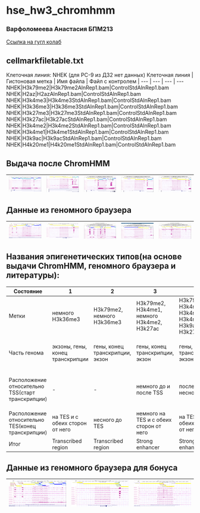 # hse_hw3_chromhmm
### Варфоломеева Анастасия БПМ213
[Ссылка на гугл колаб](https://colab.research.google.com/drive/1LFJBLx1PIFKdFM80cOPHlQq8WqnC6zLk?usp=sharing)

## cellmarkfiletable.txt
Клеточная линия: NHEK (для PC-9 из ДЗ2 нет данных)
Клеточная линия | Гистоновая метка | Имя файла | Файл с контролем 
| --- | --- | --- | ---
NHEK|H3k79me2|H3k79me2AlnRep1.bam|ControlStdAlnRep1.bam
NHEK|H2az|H2azAlnRep1.bam|ControlStdAlnRep1.bam
NHEK|H3k4me3|H3k4me3StdAlnRep1.bam|ControlStdAlnRep1.bam
NHEK|H3k36me3|H3k36me3StdAlnRep1.bam|ControlStdAlnRep1.bam
NHEK|H3k27me3|H3k27me3StdAlnRep1.bam|ControlStdAlnRep1.bam
NHEK|H3k27ac|H3k27acStdAlnRep1.bam|ControlStdAlnRep1.bam
NHEK|H3k4me2|H3k4me2StdAlnRep1.bam|ControlStdAlnRep1.bam
NHEK|H3k4me1|H3k4me1StdAlnRep1.bam|ControlStdAlnRep1.bam
NHEK|H3k9ac|H3k9acStdAlnRep1.bam|ControlStdAlnRep1.bam
NHEK|H4k20me1|H4k20me1StdAlnRep1.bam|ControlStdAlnRep1.bam

## Выдача после ChromHMM
| ![image](https://github.com/switerElly/hse_hw3_chromhmm/blob/main/img/Screenshot%20from%202024-03-24%2013-35-10.png) | ![image](https://github.com/switerElly/hse_hw3_chromhmm/blob/main/img/Screenshot%20from%202024-03-24%2013-34-06.png) | ![image](https://github.com/switerElly/hse_hw3_chromhmm/blob/main/img/Screenshot%20from%202024-03-24%2013-31-19.png) | ![image](https://github.com/switerElly/hse_hw3_chromhmm/blob/main/img/Screenshot%20from%202024-03-24%2013-30-03.png) | ![image](https://github.com/switerElly/hse_hw3_chromhmm/blob/main/img/Screenshot%20from%202024-03-24%2013-29-21.png) |
| ------------- | ------------- |--------------------| -- | -- |

## Данные из геномного браузера
| ![image](https://github.com/switerElly/hse_hw3_chromhmm/blob/main/img/Screenshot%20from%202024-03-24%2019-48-32.png) | ![image](https://github.com/switerElly/hse_hw3_chromhmm/blob/main/img/Screenshot%20from%202024-03-24%2019-49-06.png) | ![image](https://github.com/switerElly/hse_hw3_chromhmm/blob/main/img/Screenshot%20from%202024-03-22%2001-15-27.png) | ![image](https://github.com/switerElly/hse_hw3_chromhmm/blob/main/img/Screenshot%20from%202024-03-22%2001-22-01.png) | ![image](https://github.com/switerElly/hse_hw3_chromhmm/blob/main/img/Screenshot%20from%202024-03-22%2001-22-32.png) |
| ------------- | ------------- |--------------------| -- | -- |

## Названия эпигенетических типов(на основе выдачи ChromHMM, геномного браузера и литературы):
|Состояние|1|2|3|4|5|6|7|8|9|10|
|--|--|--|--|--|--|--|--|--|--|--|
|Метки|немного H3k36me3|H3k79me2, немного H3k36me3|H3k79me2, H3k4me1, немного H3k4me2, H3k27ac|H3k79me2, H3k4me1, H3k4me2, H3k4me3, H3k9ac, H3k27ac|H3k4me2, H3k4me3, H3k9ac, H3k27ac, H2az, немного H3k79me2|H3k4me2, H3k4me3, H2az|H3k4me1, H3k4me2, H3k27ac, немного H2az|немного H3k4me1, H2az|-|немного H3k27me3| 
|Часть генома|экзоны, гены, конец транскрипции|гены, конец транскрипции, экзон|гены, конец транскрипции, экзон|гены, конец транскрипции, экзон|CpG island, экзоны, гены, старт транскрипции|CpG island, экзоны, гены, старт транскрипции|конец транскрипции, ядерная ламина, гены|ядерная ламина, конец транскрипции|большой процент в геноме, ядерная ламина|конец транскрипции, ядерная ламина|
|Расположение относительно TSS(старт транскрипции)|-|-|немного до и после TSS|после TSS и несного до|на TSS(максимум находится на старте и спад в обе стороны)|на TSS(максимум находится на старте и спад в обе стороны)|немного до TSS|немного до TSS|-|немного на TSS и с обеих сторон от него|
|Расположение относительно TES(конец транскрипции)|на TES и с обеих сторон от него|несного до TES|немного на TES и с обеих сторон от него|на TES и с обеих сторон от него|на TES и с обеих сторон от него|на TES и с обеих сторон от него|немного на TES и с обеих сторон от него|немного на TES и с обеих сторон от него|-|на TES и с обеих сторон от него|
|Итог|Transcribed region|Transcribed region|Strong enhancer|Strong enhancer|Active promoter|Active promoter|Strong enhancer|Weak enhancer|Heterochromatin|Polycomb-repressed|

## Данные из геномного браузера для бонуса
| ![image](https://github.com/switerElly/hse_hw3_chromhmm/blob/main/img/Screenshot%20from%202024-03-24%2019-48-32.png) | ![image](https://github.com/switerElly/hse_hw3_chromhmm/blob/main/img/Screenshot%20from%202024-03-24%2019-49-06.png) | ![image](https://github.com/switerElly/hse_hw3_chromhmm/blob/main/img/Screenshot%20from%202024-03-24%2019-49-49.png) |
| ------------- | ------------- |--------------------|
